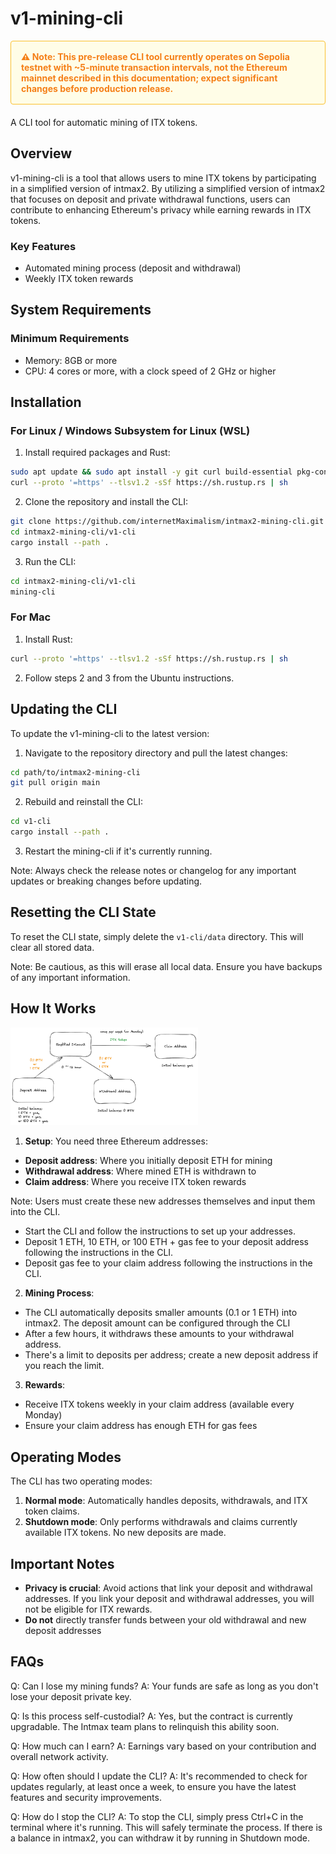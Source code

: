 # v1-mining-cli

<div style="background-color: #FFFDE7; border: 1px solid #FBC02D; border-radius: 4px; padding: 16px; margin-bottom: 20px;">
  <p style="color: #F57F17; font-weight: bold; margin: 0;">
    ⚠️ Note: This pre-release CLI tool currently operates on Sepolia testnet with ~5-minute transaction intervals, not the Ethereum mainnet described in this documentation; expect significant changes before production release.
  </p>
</div>

A CLI tool for automatic mining of ITX tokens.

## Overview

v1-mining-cli is a tool that allows users to mine ITX tokens by participating in a simplified version of intmax2. By utilizing a simplified version of intmax2 that focuses on deposit and private withdrawal functions, users can contribute to enhancing Ethereum's privacy while earning rewards in ITX tokens.

### Key Features

- Automated mining process (deposit and withdrawal)
- Weekly ITX token rewards

## System Requirements

### Minimum Requirements

- Memory: 8GB or more
- CPU: 4 cores or more, with a clock speed of 2 GHz or higher

## Installation

### For Linux / Windows Subsystem for Linux (WSL)

1. Install required packages and Rust:

```bash
sudo apt update && sudo apt install -y git curl build-essential pkg-config libssl-dev
curl --proto '=https' --tlsv1.2 -sSf https://sh.rustup.rs | sh
```

2. Clone the repository and install the CLI:

```bash
git clone https://github.com/internetMaximalism/intmax2-mining-cli.git
cd intmax2-mining-cli/v1-cli
cargo install --path .
```

3. Run the CLI:

```bash
cd intmax2-mining-cli/v1-cli
mining-cli
```

### For Mac

1. Install Rust:

```bash
curl --proto '=https' --tlsv1.2 -sSf https://sh.rustup.rs | sh
```

2. Follow steps 2 and 3 from the Ubuntu instructions.

## Updating the CLI

To update the v1-mining-cli to the latest version:

1. Navigate to the repository directory and pull the latest changes:

```bash
cd path/to/intmax2-mining-cli
git pull origin main
```

2. Rebuild and reinstall the CLI:

```bash
cd v1-cli
cargo install --path .
```

3. Restart the mining-cli if it's currently running.

Note: Always check the release notes or changelog for any important updates or breaking changes before updating.

## Resetting the CLI State

To reset the CLI state, simply delete the `v1-cli/data` directory. This will clear all stored data.

Note: Be cautious, as this will erase all local data. Ensure you have backups of any important information.

## How It Works

<img src="v1-cli/assets/diagram.png" width="300" alt="Mining diagram">

1. **Setup**: You need three Ethereum addresses:

- **Deposit address**: Where you initially deposit ETH for mining
- **Withdrawal address**: Where mined ETH is withdrawn to
- **Claim address**: Where you receive ITX token rewards

Note: Users must create these new addresses themselves and input them into the CLI.

- Start the CLI and follow the instructions to set up your addresses.
- Deposit 1 ETH, 10 ETH, or 100 ETH + gas fee to your deposit address following the instructions in the CLI.
- Deposit gas fee to your claim address following the instructions in the CLI.

2. **Mining Process**:

- The CLI automatically deposits smaller amounts (0.1 or 1 ETH) into intmax2. The deposit amount can be configured through the CLI
- After a few hours, it withdraws these amounts to your withdrawal address.
- There's a limit to deposits per address; create a new deposit address if you reach the limit.

3. **Rewards**:

- Receive ITX tokens weekly in your claim address (available every Monday)
- Ensure your claim address has enough ETH for gas fees

## Operating Modes

The CLI has two operating modes:

1. **Normal mode**: Automatically handles deposits, withdrawals, and ITX token claims.
2. **Shutdown mode**: Only performs withdrawals and claims currently available ITX tokens. No new deposits are made.

## Important Notes

- **Privacy is crucial**: Avoid actions that link your deposit and withdrawal addresses. If you link your deposit and withdrawal addresses, you will not be eligible for ITX rewards.
- **Do not** directly transfer funds between your old withdrawal and new deposit addresses

## FAQs

Q: Can I lose my mining funds?
A: Your funds are safe as long as you don't lose your deposit private key.

Q: Is this process self-custodial?
A: Yes, but the contract is currently upgradable. The Intmax team plans to relinquish this ability soon.

Q: How much can I earn?
A: Earnings vary based on your contribution and overall network activity.

Q: How often should I update the CLI?
A: It's recommended to check for updates regularly, at least once a week, to ensure you have the latest features and security improvements.

Q: How do I stop the CLI?
A: To stop the CLI, simply press Ctrl+C in the terminal where it's running. This will safely terminate the process. If there is a balance in intmax2, you can withdraw it by running in Shutdown mode.
